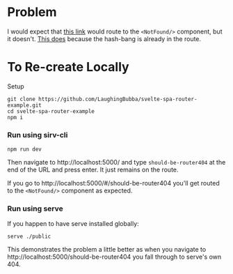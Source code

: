# Problem
I would expect that [this link](https://svelte-spa-router-example.laughingbubba.now.sh/should-be-router404) would route to the `<NotFound/>` component, but it doesn't. [This does](https://svelte-spa-router-example.laughingbubba.now.sh/#/should-be-router404) because the hash-bang is already in the route.

# To Re-create Locally
Setup  
```
git clone https://github.com/LaughingBubba/svelte-spa-router-example.git
cd svelte-spa-router-example
npm i
```

### Run using sirv-cli
```
npm run dev
```
Then navigate to http://localhost:5000/ and type `should-be-router404` at the end of the URL and press enter. It just remains on the <Home/> route. 

If you go to http://localhost:5000/#/should-be-router404 you'll get routed to the `<NotFound/>` component as expected.

### Run using serve
If you happen to have serve installed globally:
```
serve ./public
```
This demonstrates the problem a little better as when you navigate to http://localhost:5000/should-be-router404 you fall through to serve's own 404. 